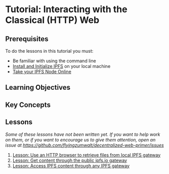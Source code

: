 # Tutorial: Interacting with the Classical (HTTP) Web

## Prerequisites

To do the lessons in this tutorial you must:
* Be familiar with using the command line
* [Install and Initialize IPFS](/install-ipfs/README.md) on your local machine
* [Take your IPFS Node Online](/going-online/README.md)

## Learning Objectives

## Key Concepts

## Lessons

*Some of these lessons have not been written yet. If you want to help work on them, or if you want to encourage us to give them attention, open an issue at https://github.com/flyingzumwalt/decentralized-web-primer/issues*

1. [Lesson: Use an HTTP browser to retrieve files from local IPFS gateway](/classical-web/lessons/local-gateway.md)
2. [Lesson: Get content through the public ipfs.io gateway](/classical-web/lessons/public-gateways.md)
3. [Lesson: Access IPFS content through any IPFS gateway](/classical-web/lessons/other-gateways.md)
